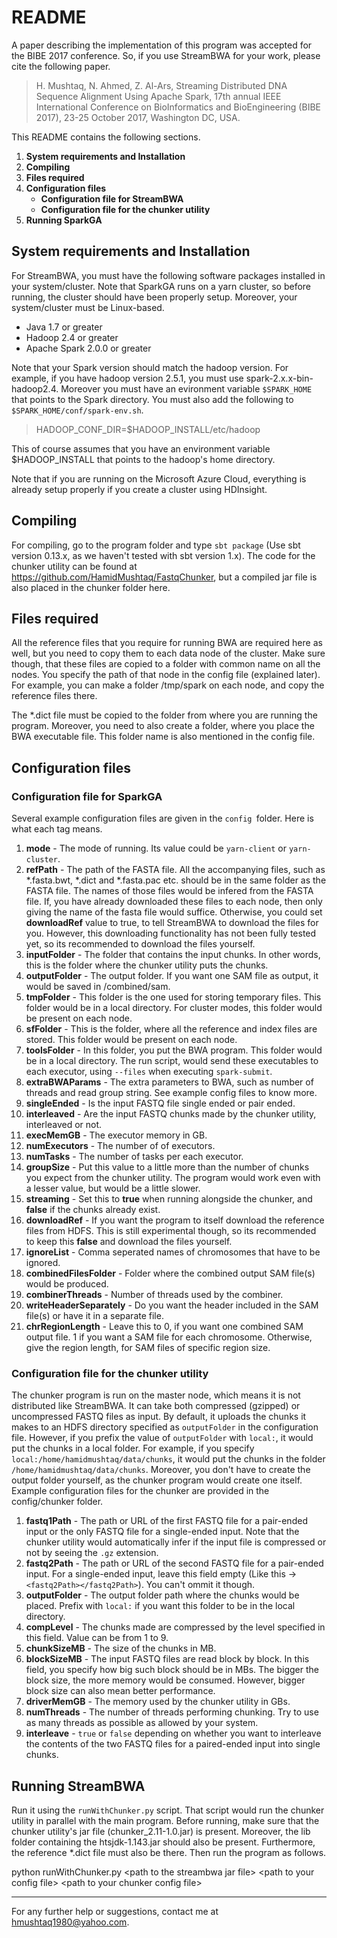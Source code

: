 # README #

A paper describing the implementation of this program was accepted for the BIBE 2017 conference. So, if you use StreamBWA for your work, please cite the following paper.
>H. Mushtaq, N. Ahmed, Z. Al-Ars, Streaming Distributed DNA Sequence Alignment Using Apache Spark, 17th annual IEEE International Conference on BioInformatics and BioEngineering (BIBE 2017), 23-25 October 2017, Washington DC, USA.

This README contains the following sections.
1. **System requirements and Installation**
2. **Compiling**
3. **Files required**
4. **Configuration files**
	* **Configuration file for StreamBWA**
	* **Configuration file for the chunker utility**
5. **Running SparkGA**

## System requirements and Installation
For StreamBWA, you must have the following software packages installed in your system/cluster. Note that SparkGA runs on a yarn cluster, so before running, the cluster should have been properly setup. Moreover, your system/cluster must be Linux-based.

* Java 1.7 or greater
* Hadoop 2.4 or greater
* Apache Spark 2.0.0 or greater

Note that your Spark version should match the hadoop version. For example, if you have hadoop version 2.5.1, you must use spark-2.x.x-bin-hadoop2.4. Moreover you must have an evironment variable ```$SPARK_HOME``` that points to the Spark directory. You must also add the following to ```$SPARK_HOME/conf/spark-env.sh```.

> HADOOP_CONF_DIR=$HADOOP_INSTALL/etc/hadoop

This of course assumes that you have an environment variable $HADOOP_INSTALL that points to the hadoop's home directory.

Note that if you are running on the Microsoft Azure Cloud, everything is already setup properly if you create a cluster using HDInsight.

## Compiling
For compiling, go to the program folder and type `sbt package` (Use sbt version 0.13.x, as we haven't tested with sbt version 1.x). The code for the chunker utility can be found at https://github.com/HamidMushtaq/FastqChunker, but a compiled jar file is also placed in the chunker folder here.

## Files required
All the reference files that you require for running BWA are required here as well, but you need to copy them to each data node of the cluster. Make sure though, that these files are copied to a folder with common name on all the nodes. You specify the path of that node in the config file (explained later). For example, you can make a folder /tmp/spark on each node, and copy the reference files there.

The *.dict file must be copied to the folder from where you are running the program. Moreover, you need to also create a folder, where you place the BWA executable file. This folder name is also mentioned in the config file.

## Configuration files

### Configuration file for SparkGA
Several example configuration files are given in the `config `folder. Here is what each tag means.

1. **mode** - The mode of running. Its value could be `yarn-client` or `yarn-cluster`.
2. **refPath** - The path of the FASTA file. All the accompanying files, such as \*.fasta.bwt, \*.dict and \*.fasta.pac etc. should be in the same folder as the FASTA file. The names of those files would be infered from the FASTA file. If, you have already downloaded these files to each node, then only giving the name of the fasta file would suffice. Otherwise, you could set **downloadRef** value to true, to tell StreamBWA to download the files for you. However, this downloading functionality has not been fully tested yet, so its recommended to download the files yourself.
3. **inputFolder** - The folder that contains the input chunks. In other words, this is the folder where the chunker utility puts the chunks.
4. **outputFolder** - The output folder. If you want one SAM file as output, it would be saved in <outputFolder>/combined/sam.
5. **tmpFolder** - This folder is the one used for storing temporary files. This folder would be in a local directory. For cluster modes, this folder would be present on each node.
6. **sfFolder** - This is the folder, where all the reference and index files are stored. This folder would be present on each node. 
7. **toolsFolder** - In this folder, you put the BWA program. This folder would be in a local directory. The run script, would send these executables to each executor, using `--files` when executing `spark-submit`.
8. **extraBWAParams** - The extra parameters to BWA, such as number of threads and read group string. See example config files to know more.
9. **singleEnded** - Is the input FASTQ file single ended or pair ended.
10. **interleaved** - Are the input FASTQ chunks made by the chunker utility, interleaved or not.
11. **execMemGB** - The executor memory in GB.
12. **numExecutors** - The number of of executors. 
13. **numTasks** - The number of tasks per each executor. 
14. **groupSize** - Put this value to a little more than the number of chunks you expect from the chunker utility. The program would work even with a lesser value, but would be a little slower.
15. **streaming** - Set this to **true** when running alongside the chunker, and **false** if the chunks already exist.
16. **downloadRef** - If you want the program to itself download the reference files from HDFS. This is still experimental though, so its recommended to keep this **false** and download the files yourself.
17. **ignoreList** - Comma seperated names of chromosomes that have to be ignored.
18. **combinedFilesFolder** - Folder where the combined output SAM file(s) would be produced.
19. **combinerThreads** - Number of threads used by the combiner.
20. **writeHeaderSeparately** - Do you want the header included in the SAM file(s) or have it in a separate file.
21. **chrRegionLength** - Leave this to 0, if you want one combined SAM output file. 1 if you want a SAM file for each chromosome. Otherwise, give the region length, for SAM files of specific region size.

### Configuration file for the chunker utility
The chunker program is run on the master node, which means it is not distributed like StreamBWA. It can take both compressed (gzipped) or uncompressed FASTQ files as input. By default, it uploads the chunks it makes to an HDFS directory specified as `outputFolder` in the configuration file. However, if you prefix the value of `outputFolder` with `local:`, it would put the chunks in a local folder. For example, if you specify `local:/home/hamidmushtaq/data/chunks`, it would put the chunks in the folder `/home/hamidmushtaq/data/chunks`. Moreover, you don't have to create the output folder yourself, as the chunker program would create one itself. Example configuration files for the chunker are provided in the config/chunker folder.

1. **fastq1Path** - The path or URL of the first FASTQ file for a pair-ended input or the only FASTQ file for a single-ended input. Note that the chunker utility would automatically infer if the input file is compressed or not by seeing the `.gz` extension.
2. **fastq2Path** - The path or URL of the second FASTQ file for a pair-ended input. For a single-ended input, leave this field empty (Like this -> `<fastq2Path></fastq2Path>`). You can't ommit it though.
3. **outputFolder** - The output folder path where the chunks would be placed. Prefix with `local:` if you want this folder to be in the local directory.
4. **compLevel** - The chunks made are compressed by the level specified in this field. Value can be from 1 to 9.
5. **chunkSizeMB** - The size of the chunks in MB.
6. **blockSizeMB** - The input FASTQ files are read block by block. In this field, you specify how big such block should be in MBs. The bigger the block size, the more memory would be consumed. However, bigger block size can also mean better performance.
7. **driverMemGB** - The memory used by the chunker utility in GBs.
8. **numThreads** - The number of threads performing chunking. Try to use as many threads as possible as allowed by your system.
9. **interleave** - `true` or `false` depending on whether you want to interleave the contents of the two FASTQ files for a paired-ended input into single chunks.

## Running StreamBWA
Run it using the `runWithChunker.py` script. That script would run the chunker utility in parallel with the main program. Before running, make sure that the chunker utility's jar file (chunker_2.11-1.0.jar) is present. Moreover, the lib folder containing the htsjdk-1.143.jar should also be present. Furthermore, the reference *.dict file must also be there. Then run the program as follows.

python runWithChunker.py \<path to the streambwa jar file\> \<path to your config file\> \<path to your chunker config file\>
___

For any further help or suggestions, contact me at hmushtaq1980@yahoo.com.
